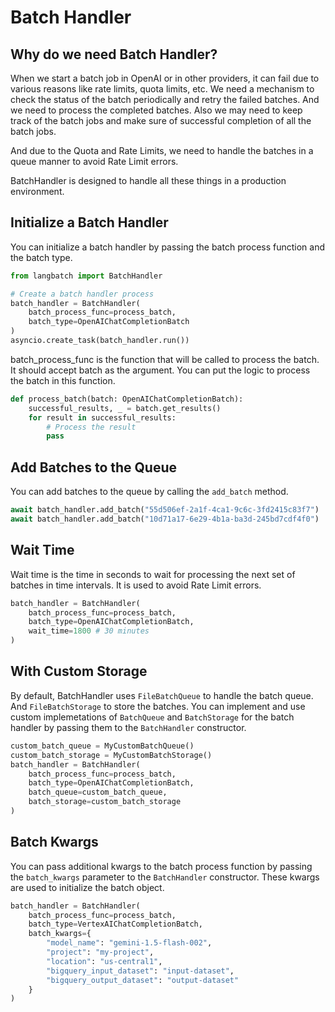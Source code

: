 # Batch Handler

## Why do we need Batch Handler?

When we start a batch job in OpenAI or in other providers, it can fail due to various reasons like rate limits, quota limits, etc. We need a mechanism to check the status of the batch periodically and retry the failed batches. And we need to process the completed batches. Also we may need to keep track of the batch jobs and make sure of successful completion of all the batch jobs. 

And due to the Quota and Rate Limits, we need to handle the batches in a queue manner to avoid Rate Limit errors.

BatchHandler is designed to handle all these things in a production environment.

## Initialize a Batch Handler

You can initialize a batch handler by passing the batch process function and the batch type.

```python
from langbatch import BatchHandler

# Create a batch handler process
batch_handler = BatchHandler(
    batch_process_func=process_batch,
    batch_type=OpenAIChatCompletionBatch
)
asyncio.create_task(batch_handler.run())
```

batch_process_func is the function that will be called to process the batch. It should accept batch as the argument. You can put the logic to process the batch in this function.

```python
def process_batch(batch: OpenAIChatCompletionBatch):
    successful_results, _ = batch.get_results()
    for result in successful_results:
        # Process the result
        pass
```

## Add Batches to the Queue

You can add batches to the queue by calling the `add_batch` method.

```python
await batch_handler.add_batch("55d506ef-2a1f-4ca1-9c6c-3fd2415c83f7")
await batch_handler.add_batch("10d71a17-6e29-4b1a-ba3d-245bd7cdf4f0")
```

## Wait Time

Wait time is the time in seconds to wait for processing the next set of batches in time intervals. It is used to avoid Rate Limit errors.

```python
batch_handler = BatchHandler(
    batch_process_func=process_batch,
    batch_type=OpenAIChatCompletionBatch,
    wait_time=1800 # 30 minutes
)
```

## With Custom Storage

By default, BatchHandler uses `FileBatchQueue` to handle the batch queue. And `FileBatchStorage` to store the batches. You can implement and use custom implemetations of `BatchQueue` and `BatchStorage` for the batch handler by passing them to the `BatchHandler` constructor.

```python
custom_batch_queue = MyCustomBatchQueue()
custom_batch_storage = MyCustomBatchStorage()
batch_handler = BatchHandler(
    batch_process_func=process_batch,
    batch_type=OpenAIChatCompletionBatch,
    batch_queue=custom_batch_queue,
    batch_storage=custom_batch_storage
)
```

## Batch Kwargs

You can pass additional kwargs to the batch process function by passing the `batch_kwargs` parameter to the `BatchHandler` constructor. These kwargs are used to initialize the batch object.

```python
batch_handler = BatchHandler(
    batch_process_func=process_batch,
    batch_type=VertexAIChatCompletionBatch,
    batch_kwargs={
        "model_name": "gemini-1.5-flash-002",
        "project": "my-project",
        "location": "us-central1",
        "bigquery_input_dataset": "input-dataset",
        "bigquery_output_dataset": "output-dataset"
    }
)
```